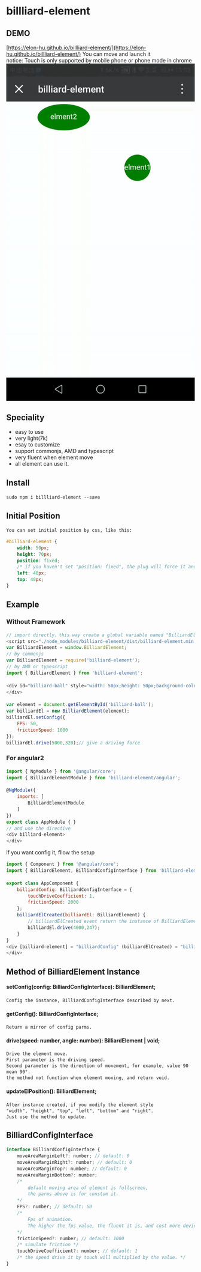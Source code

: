 # billliard-element

## DEMO
[https://elon-hu.github.io/billliard-element/](https://elon-hu.github.io/billliard-element/) 
You can move and launch it   
notice: Touch is only supported by mobile phone or phone mode in chrome  
![image](./assets/demo-in-mobile.gif)
## Speciality

* easy to use 
* very light(7k)
* esay to customize
* support commonjs, AMD and typescript
* very fluent when element move
* all element can use it.

## Install
    sudo npm i billliard-element --save
## Initial Position
    You can set initial position by css, like this:
```css
#billiard-element {
    width: 50px;
    height: 70px;
    position: fixed; 
    /* if you haven't set "position: fixed", the plug will force it and could cause an accident */
    left: 40px;
    top: 40px;
}
```
## Example

### Without Framework
```javascript
// import directly，this way create a global variable named "BilliardElement"
<script src="./node_modules/billiard-element/dist/billiard-element.min.js"></script>
var BilliardElement = window.BilliardElement;
// by commonjs
var BilliardElement = require('billiard-element');
// by AMD or typescript
import { BilliardElement } from 'billiard-element';

<div id="billiard-ball" style="width: 50px;height: 50px;background-color: green;">
</div>

var element = document.getElementById('billiard-ball');
var billiardEl = new BilliardElement(element);
billiardEl.setConfig({
    FPS: 50,
    frictionSpeed: 1000
});
billiardEl.drive(5000,320);// give a driving force
```
### For angular2
```javascript
import { NgModule } from '@angular/core';
import { BilliardElementModule } from 'billiard-element/angular';

@NgModule({
    imports: [
        BilliardElementModule
    ]
})
export class AppModule { }
// and use the directive
<div billiard-element>
</div>
```
 if you want config it, fllow the setup
```javascript
import { Component } from '@angular/core';
import { BilliardElement, BilliardConfigInterface } from 'billiard-element';

export class AppComponent {
    billiardConfig: BilliardConfigInterface = {
        touchDriveCoefficient: 1,
        frictionSpeed: 2000
    };
    billiardElCreated(billiardEl: BilliardElement) {
        // billiardElCreated event return the instance of BilliardElement
        billiardEl.drive(4000,247);
    }
}
<div [billiard-element] = "billiardConfig" (billiardElCreated) = "billiardElCreated($event)">
</div>
```

## Method of BilliardElement Instance
#### setConfig(config: BilliardConfigInterface): BilliardElement;
    Config the instance, BilliardConfigInterface described by next.
#### getConfig(): BilliardConfigInterface;
    Return a mirror of config parms.
#### drive(speed: number, angle: number): BilliardElement | void;
    Drive the element move.   
    First parameter is the driving speed.   
    Second parameter is the direction of movement, for example, value 90 mean 90°.   
    the method not function when element moving, and return void.
#### updateElPosition(): BilliardElement;
    After instance created, if you modify the element style    
    "width", "height", "top", "left", "bottom" and "right".   
    Just use the method to update. 
## BilliardConfigInterface
```javascript
interface BilliardConfigInterface {
    moveAreaMarginLeft?: number; // default: 0
    moveAreaMarginRight?: number; // default: 0
    moveAreaMarginTop?: number; // default: 0
    moveAreaMarginBottom?: number;
    /* 
        default moving area of element is fullscreen,
        the parms above is for constom it.
    */
    FPS?: number; // default: 50
    /* 
        Fps of animation. 
        The higher the fps value, the fluent it is, and cost more device performance.
    */
    frictionSpeed?: number; // default: 1000
    /* simulate friction */
    touchDriveCoefficient?: number; // default: 1
    /* the speed drive it by touch will multiplied by the value. */
}
```